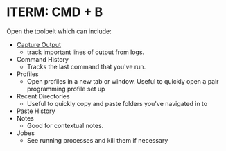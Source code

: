 # ITERM: CMD + B

Open the toolbelt which can include:
* [Capture Output](https://www.iterm2.com/documentation-captured-output.html)
  * track important lines of output from logs.
* Command History
  * Tracks the last command that you've run.
* Profiles
  * Open profiles in a new tab or window. Useful to quickly open a pair programming profile set up
* Recent Directories
  * Useful to quickly copy and paste folders you've navigated in to
* Paste History
* Notes
  * Good for contextual notes.
* Jobes
  * See running processes and kill them if necessary
